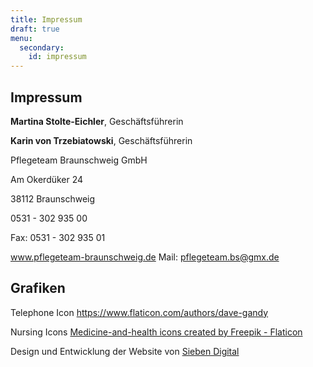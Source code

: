 ```yaml
---
title: Impressum
draft: true
menu:
  secondary:
    id: impressum
---
```


## Impressum

**Martina Stolte-Eichler**, Geschäftsführerin

**Karin von Trzebiatowski**, Geschäftsführerin

Pflegeteam Braunschweig GmbH

Am Okerdüker 24

38112 Braunschweig

0531 - 302 935 00

Fax: 0531 - 302 935 01

www.pflegeteam-braunschweig.de
Mail: pflegeteam.bs@gmx.de

## Grafiken

Telephone Icon
https://www.flaticon.com/authors/dave-gandy

Nursing Icons
<a href="https://www.flaticon.com/free-icons/medicine-and-health" title="medicine-and-health icons">Medicine-and-health icons created by Freepik - Flaticon</a>

Design und Entwicklung der Website von [Sieben Digital](https://sieben.digital/)
